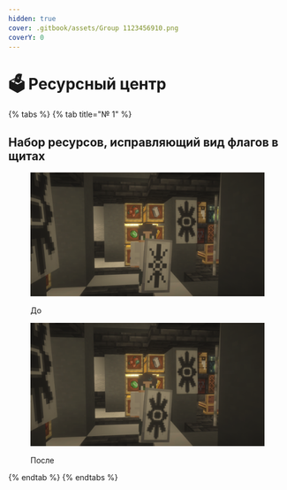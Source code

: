 ```yaml
---
hidden: true
cover: .gitbook/assets/Group 1123456910.png
coverY: 0
---
```


# 🗳️ Ресурсный центр



{% tabs %}
{% tab title="№ 1" %}
## Набор ресурсов, исправляющий вид флагов в щитах

<figure><img src=".gitbook/assets/2023-07-21_12.13.09.png" alt=""><figcaption><p>До</p></figcaption></figure>

<figure><img src=".gitbook/assets/2023-07-21_12.12.29.png" alt=""><figcaption><p>После</p></figcaption></figure>
{% endtab %}
{% endtabs %}
